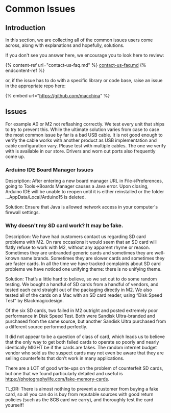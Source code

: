 # Common Issues

## Introduction

In this section, we are collecting all of the common issues users come across, along with explanations and hopefully, solutions.&#x20;

If you don't see you answer here, we encourage you to look here to review:&#x20;

{% content-ref url="contact-us-faq.md" %}
[contact-us-faq.md](contact-us-faq.md)
{% endcontent-ref %}

or, if the issue has to do with a specific library or code base, raise an issue in the appropriate repo here:&#x20;

{% embed url="https://github.com/macchina" %}

## Issues

For example A0 or M2 not reflashing correctly. We test every unit that ships to try to prevent this. While the ultimate solution varies from case to case the most common issue by far is a bad USB cable. It is not good enough to verify the cable works with another product as USB implementation and cable configuration vary. Please test with multiple cables. The one we verify with is available in our store. Drivers and worn out ports also frequently come up. &#x20;

### **Arduino IDE Board Manager Issues**

Description: After entering a new board manager URL in File->Preferences, going to Tools->Boards Manager causes a Java error. Upon closing, Arduino IDE will be unable to reopen until it is either reinstalled or the folder ...AppData/Local/Arduino15 is deleted.

Solution: Ensure that Java is allowed network access in your computer's firewall settings.

### Why doesn't my SD card work? It may be fake.

Description: We have had customers contact us regarding SD card problems with M2. On rare occasions it would seem that an SD card will flatly refuse to work with M2, without any apparent rhyme or reason. Sometimes they are unbranded generic cards and sometimes they are well-known name brands. Sometimes they are slower cards and sometimes they are faster cards. In all the time we have tracked complaints about SD card problems we have noticed one unifying theme: there is no unifying theme.

Solution: That’s a little hard to believe, so we set out to do some random testing. We bought a handful of SD cards from a handful of vendors, and tested each card straight out of the packaging directly in M2. We also tested all of the cards on a Mac with an SD card reader, using “Disk Speed Test” by Blackmagicdesign.

Of the six SD cards, two failed in M2 outright and posted extremely poor performance in Disk Speed Test. Both were Sandisk Ultra-branded and purchased from the same source, but another Sandisk Ultra purchased from a different source performed perfectly.

It did not appear to be a question of class of card, which leads us to believe that the only way to get both failed cards to operate so poorly and nearly identically MIGHT be if the cards are fakes. The random internet budget vendor who sold us the suspect cards may not even be aware that they are selling counterfeits that don’t work in many applications.

There are a LOT of good write-ups on the problem of counterfeit SD cards, but one that we found particularly detailed and useful is https://photographylife.com/fake-memory-cards.

TL;DR: There is almost nothing to prevent a customer from buying a fake card, so all you can do is buy from reputable sources with good return policies (such as the 8GB card we carry), and thoroughly test the card yourself!

